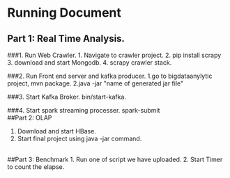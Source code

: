 # Running Document 

## Part 1:  Real Time Analysis. 
###1. Run Web Crawler. 
    1. Navigate to crawler project.
    2. pip install scrapy
    3. download and start Mongodb.
    4. scrapy crawler stack.

###2. Run Front end server and kafka producer.
    1.go to bigdataanylytic project, mvn package.
    2.java -jar "name of generated jar file"
    
###3. Start Kafka Broker.
     bin/start-kafka.

###4. Start spark streaming processer.
     spark-submit 
 <br />
##Part 2: OLAP
1. Download and start HBase.
2. Start final project using java -jar command.
 <br />
##Part 3: Benchmark
1. Run one of script we have uploaded.
2. Start Timer to count the elapse.
